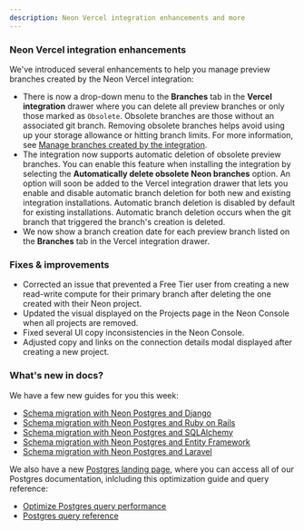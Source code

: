 ```yaml
---
description: Neon Vercel integration enhancements and more
---
```


### Neon Vercel integration enhancements

We've introduced several enhancements to help you manage preview branches created by the Neon Vercel integration:

- There is now a drop-down menu to the **Branches** tab in the **Vercel integration** drawer where you can delete all preview branches or only those marked as `Obsolete`. Obsolete branches are those without an associated git branch. Removing obsolete branches helps avoid using up your storage allowance or hitting branch limits. For more information, see [Manage branches created by the integration](/docs/guides/vercel#manage-branches-created-by-the-integration).
- The integration now supports automatic deletion of obsolete preview branches. You can enable this feature when installing the integration by selecting the **Automatically delete obsolete Neon branches** option. An option will soon be added to the Vercel integration drawer that lets you enable and disable automatic branch deletion for both new and existing integration installations. Automatic branch deletion is disabled by default for existing installations. Automatic branch deletion occurs when the git branch that triggered the branch's creation is deleted.
- We now show a branch creation date for each preview branch listed on the **Branches** tab in the Vercel integration drawer.

### Fixes & improvements

- Corrected an issue that prevented a Free Tier user from creating a new read-write compute for their primary branch after deleting the one created with their Neon project. 
- Updated the visual displayed on the Projects page in the Neon Console when all projects are removed.
- Fixed several UI copy inconsistencies in the Neon Console.
- Adjusted copy and links on the connection details modal displayed after creating a new project.

### What's new in docs?

We have a few new guides for you this week:

- [Schema migration with Neon Postgres and Django](/docs/guides/django-migrations)
- [Schema migration with Neon Postgres and Ruby on Rails](/docs/guides/rails-migrations)
- [Schema migration with Neon Postgres and SQLAlchemy](/docs/guides/sqlalchemy-migrations)
- [Schema migration with Neon Postgres and Entity Framework](/docs/guides/entity-migrations)
- [Schema migration with Neon Postgres and Laravel](https://neon.tech/docs/guides/laravel-migrations)

We also have a new [Postgres landing page](/docs/postgres/postgres-intro), where you can access all of our Postgres documentation, inlcluding this optimization guide and query reference:

- [Optimize Postgres query performance](/docs/postgres/query-performance)
- [Postgres query reference](/docs/postgres/query-reference)
